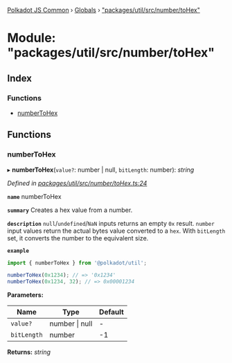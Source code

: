 [Polkadot JS Common](../README.md) › [Globals](../globals.md) › ["packages/util/src/number/toHex"](_packages_util_src_number_tohex_.md)

# Module: "packages/util/src/number/toHex"

## Index

### Functions

* [numberToHex](_packages_util_src_number_tohex_.md#numbertohex)

## Functions

###  numberToHex

▸ **numberToHex**(`value?`: number | null, `bitLength`: number): *string*

*Defined in [packages/util/src/number/toHex.ts:24](https://github.com/polkadot-js/common/blob/08de8ce2/packages/util/src/number/toHex.ts#L24)*

**`name`** numberToHex

**`summary`** Creates a hex value from a number.

**`description`** 
`null`/`undefined`/`NaN` inputs returns an empty `0x` result. `number` input values return the actual bytes value converted to a `hex`. With `bitLength` set, it converts the number to the equivalent size.

**`example`** 
<BR>

```javascript
import { numberToHex } from '@polkadot/util';

numberToHex(0x1234); // => '0x1234'
numberToHex(0x1234, 32); // => 0x00001234
```

**Parameters:**

Name | Type | Default |
------ | ------ | ------ |
`value?` | number &#124; null | - |
`bitLength` | number | -1 |

**Returns:** *string*
